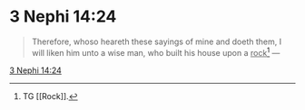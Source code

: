 # 3 Nephi 14:24

> Therefore, whoso heareth these sayings of mine and doeth them, I will liken him unto a wise man, who built his house upon a <u>rock</u>[^a] —

[3 Nephi 14:24](https://www.churchofjesuschrist.org/study/scriptures/bofm/3-ne/14?lang=eng&id=p24#p24)


[^a]: TG [[Rock]].
